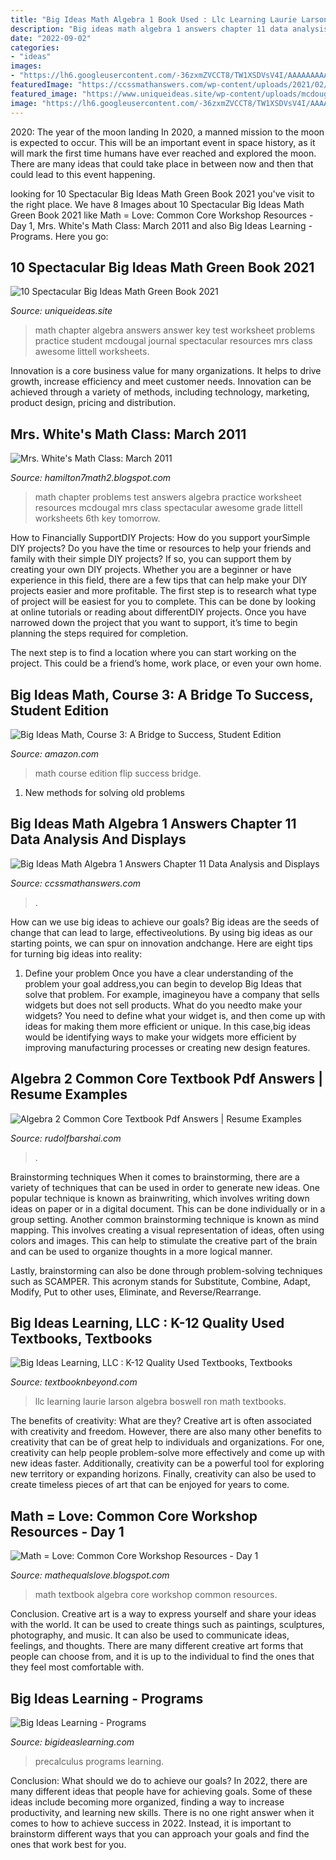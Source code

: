 ```yaml
---
title: "Big Ideas Math Algebra 1 Book Used : Llc Learning Laurie Larson Algebra Boswell Ron Math Textbooks"
description: "Big ideas math algebra 1 answers chapter 11 data analysis and displays"
date: "2022-09-02"
categories:
- "ideas"
images:
- "https://lh6.googleusercontent.com/-36zxmZVCCT8/TW1XSDVsV4I/AAAAAAAAADI/fhXVyKfmg2Q/s1600/Chapter+3+Practice+Test+B+pg1.jpg"
featuredImage: "https://ccssmathanswers.com/wp-content/uploads/2021/02/Big-Ideas-Math-Answers-Algebra-1-Chapter-11-Data-Analysis-and-Displays-11.5-a-15-300x229.png"
featured_image: "https://www.uniqueideas.site/wp-content/uploads/mcdougal-littell-algebra-1-worksheet-answers-worksheets-for-all.jpg"
image: "https://lh6.googleusercontent.com/-36zxmZVCCT8/TW1XSDVsV4I/AAAAAAAAADI/fhXVyKfmg2Q/s1600/Chapter+3+Practice+Test+B+pg1.jpg"
---
```



2020: The year of the moon landing
In 2020, a manned mission to the moon is expected to occur. This will be an important event in space history, as it will mark the first time humans have ever reached and explored the moon. There are many ideas that could take place in between now and then that could lead to this event happening.

	

		
looking for 10 Spectacular Big Ideas Math Green Book 2021 you've visit to the right place. We have 8 Images about 10 Spectacular Big Ideas Math Green Book 2021 like Math = Love: Common Core Workshop Resources - Day 1, Mrs. White&#039;s Math Class: March 2011 and also Big Ideas Learning - Programs. Here you go:
		
    
## 10 Spectacular Big Ideas Math Green Book 2021

<img loading=lazy src="https://www.uniqueideas.site/wp-content/uploads/mcdougal-littell-algebra-1-worksheet-answers-worksheets-for-all.jpg" onerror="this.onerror=null;this.src='https://tse3.mm.bing.net/th?id=OIP.2Upe9DIIlkYMhFzUw8uvQAHaJx&amp;pid=15.1';" alt="10 Spectacular Big Ideas Math Green Book 2021">

_Source: uniqueideas.site_

>math chapter algebra answers answer key test worksheet problems practice student mcdougal journal spectacular resources mrs class awesome littell worksheets. 

	

Innovation is a core business value for many organizations. It helps to drive growth, increase efficiency and meet customer needs. Innovation can be achieved through a variety of methods, including technology, marketing, product design, pricing and distribution.

    
## Mrs. White&#039;s Math Class: March 2011

<img loading=lazy src="https://lh6.googleusercontent.com/-36zxmZVCCT8/TW1XSDVsV4I/AAAAAAAAADI/fhXVyKfmg2Q/s1600/Chapter+3+Practice+Test+B+pg1.jpg" onerror="this.onerror=null;this.src='https://tse3.mm.bing.net/th?id=OIP.iAdQfciqRs7uaWfHIkhaUAHaJx&amp;pid=15.1';" alt="Mrs. White&#039;s Math Class: March 2011">

_Source: hamilton7math2.blogspot.com_

>math chapter problems test answers algebra practice worksheet resources mcdougal mrs class spectacular awesome grade littell worksheets 6th key tomorrow. 

	

How to Financially SupportDIY Projects: How do you support yourSimple DIY projects?
Do you have the time or resources to help your friends and family with their simple DIY projects? If so, you can support them by creating your own DIY projects. Whether you are a beginner or have experience in this field, there are a few tips that can help make your DIY projects easier and more profitable.
The first step is to research what type of project will be easiest for you to complete. This can be done by looking at online tutorials or reading about differentDIY projects. Once you have narrowed down the project that you want to support, it’s time to begin planning the steps required for completion.

The next step is to find a location where you can start working on the project. This could be a friend’s home, work place, or even your own home.

    
## Big Ideas Math, Course 3: A Bridge To Success, Student Edition

<img loading=lazy src="https://images-na.ssl-images-amazon.com/images/I/51RvAIcTX4L._SX218_BO1,204,203,200_QL40_.jpg" onerror="this.onerror=null;this.src='https://tse3.mm.bing.net/th?id=OIP.vp5f5QubdKXnf6Wyz7vOtAAAAA&amp;pid=15.1';" alt="Big Ideas Math, Course 3: A Bridge to Success, Student Edition">

_Source: amazon.com_

>math course edition flip success bridge. 

	

1. New methods for solving old problems

    
## Big Ideas Math Algebra 1 Answers Chapter 11 Data Analysis And Displays

<img loading=lazy src="https://ccssmathanswers.com/wp-content/uploads/2021/02/Big-Ideas-Math-Answers-Algebra-1-Chapter-11-Data-Analysis-and-Displays-11.5-a-15-300x229.png" onerror="this.onerror=null;this.src='https://tse3.mm.bing.net/th?id=OIP.H6uAyujNAkLt_wKmkK3apQAAAA&amp;pid=15.1';" alt="Big Ideas Math Algebra 1 Answers Chapter 11 Data Analysis and Displays">

_Source: ccssmathanswers.com_

>. 

	

How can we use big ideas to achieve our goals?
Big ideas are the seeds of change that can lead to large, effectiveolutions. By using big ideas as our starting points, we can spur on innovation andchange. Here are eight tips for turning big ideas into reality:
1. Define your problem
Once you have a clear understanding of the problem your goal address,you can begin to develop Big Ideas that solve that problem. For example, imagineyou have a company that sells widgets but does not sell products. What do you needto make your widgets? You need to define what your widget is, and then come up with ideas for making them more efficient or unique. In this case,big ideas would be identifying ways to make your widgets more efficient by improving manufacturing processes or creating new design features.


    
## Algebra 2 Common Core Textbook Pdf Answers | Resume Examples

<img loading=lazy src="https://www.rudolfbarshai.com/wp-content/uploads/2020/09/algebra-2-common-core-textbook-pdf.jpg" onerror="this.onerror=null;this.src='https://tse4.mm.bing.net/th?id=OIP.mx8MlRjH4oFupzrQkUVTUgHaJI&amp;pid=15.1';" alt="Algebra 2 Common Core Textbook Pdf Answers | Resume Examples">

_Source: rudolfbarshai.com_

>. 

	

Brainstorming techniques
When it comes to brainstorming, there are a variety of techniques that can be used in order to generate new ideas. One popular technique is known as brainwriting, which involves writing down ideas on paper or in a digital document. This can be done individually or in a group setting.
Another common brainstorming technique is known as mind mapping. This involves creating a visual representation of ideas, often using colors and images. This can help to stimulate the creative part of the brain and can be used to organize thoughts in a more logical manner.

Lastly, brainstorming can also be done through problem-solving techniques such as SCAMPER. This acronym stands for Substitute, Combine, Adapt, Modify, Put to other uses, Eliminate, and Reverse/Rearrange.

    
## Big Ideas Learning, LLC : K-12 Quality Used Textbooks, Textbooks

<img loading=lazy src="https://www.textbooknbeyond.com/images/Book_Textbooks_5/9781608408382.jpg" onerror="this.onerror=null;this.src='https://tse2.mm.bing.net/th?id=OIP.Itp6ptymyKVbUm6oUMdOigAAAA&amp;pid=15.1';" alt="Big Ideas Learning, LLC : K-12 Quality Used Textbooks, Textbooks">

_Source: textbooknbeyond.com_

>llc learning laurie larson algebra boswell ron math textbooks. 

	

The benefits of creativity: What are they?
Creative art is often associated with creativity and freedom. However, there are also many other benefits to creativity that can be of great help to individuals and organizations. For one, creativity can help people problem-solve more effectively and come up with new ideas faster. Additionally, creativity can be a powerful tool for exploring new territory or expanding horizons. Finally, creativity can also be used to create timeless pieces of art that can be enjoyed for years to come.

    
## Math = Love: Common Core Workshop Resources - Day 1

<img loading=lazy src="http://2.bp.blogspot.com/-DuHMszRiLpk/U6i7JZFdk6I/AAAAAAAAGi4/AtitiUc1EmA/s1600/SAM_3540.JPG" onerror="this.onerror=null;this.src='https://tse4.mm.bing.net/th?id=OIP.YPC2yhihad5hXpR7P6l0GAHaJ4&amp;pid=15.1';" alt="Math = Love: Common Core Workshop Resources - Day 1">

_Source: mathequalslove.blogspot.com_

>math textbook algebra core workshop common resources. 

	

Conclusion.
Creative art is a way to express yourself and share your ideas with the world. It can be used to create things such as paintings, sculptures, photography, and music. It can also be used to communicate ideas, feelings, and thoughts. There are many different creative art forms that people can choose from, and it is up to the individual to find the ones that they feel most comfortable with.

    
## Big Ideas Learning - Programs

<img loading=lazy src="http://www.mathgraphs.com/images/book_covers/precalc10e.jpg" onerror="this.onerror=null;this.src='https://tse3.mm.bing.net/th?id=OIP.qfc4BdwD2Vf_y5LSSznplwHaJ7&amp;pid=15.1';" alt="Big Ideas Learning - Programs">

_Source: bigideaslearning.com_

>precalculus programs learning. 

	

Conclusion: What should we do to achieve our goals?
In 2022, there are many different ideas that people have for achieving goals. Some of these ideas include becoming more organized, finding a way to increase productivity, and learning new skills. There is no one right answer when it comes to how to achieve success in 2022. Instead, it is important to brainstorm different ways that you can approach your goals and find the ones that work best for you.

